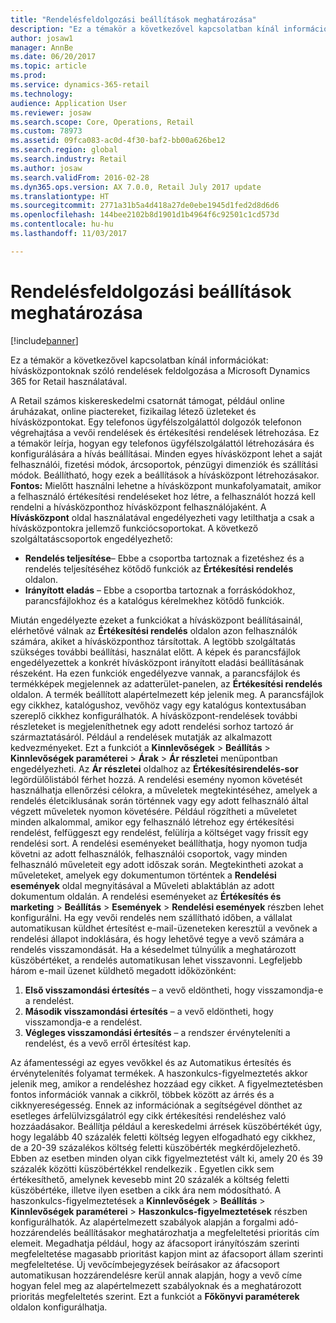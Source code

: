 ```yaml
---
title: "Rendelésfeldolgozási beállítások meghatározása"
description: "Ez a témakör a következővel kapcsolatban kínál információkat: hívásközpontoknak szóló rendelések feldolgozása a Microsoft Dynamics 365 for Retail használatával."
author: josaw1
manager: AnnBe
ms.date: 06/20/2017
ms.topic: article
ms.prod: 
ms.service: dynamics-365-retail
ms.technology: 
audience: Application User
ms.reviewer: josaw
ms.search.scope: Core, Operations, Retail
ms.custom: 78973
ms.assetid: 09fca083-ac0d-4f30-baf2-bb00a626be12
ms.search.region: global
ms.search.industry: Retail
ms.author: josaw
ms.search.validFrom: 2016-02-28
ms.dyn365.ops.version: AX 7.0.0, Retail July 2017 update
ms.translationtype: HT
ms.sourcegitcommit: 2771a31b5a4d418a27de0ebe1945d1fed2d8d6d6
ms.openlocfilehash: 144bee2102b8d1901d1b4964f6c92501c1cd573d
ms.contentlocale: hu-hu
ms.lasthandoff: 11/03/2017

---
```


# <a name="set-up-order-processing-options"></a>Rendelésfeldolgozási beállítások meghatározása

[!include[banner](includes/banner.md)]


Ez a témakör a következővel kapcsolatban kínál információkat: hívásközpontoknak szóló rendelések feldolgozása a Microsoft Dynamics 365 for Retail használatával. 

A Retail számos kiskereskedelmi csatornát támogat, például online áruházakat, online piactereket, fizikailag létező üzleteket és hívásközpontokat. Egy telefonos ügyfélszolgálattól dolgozók telefonon végrehajtása a vevői rendelések és értékesítési rendelések létrehozása. Ez a témakör leírja, hogyan egy telefonos ügyfélszolgálattól létrehozására és konfigurálására a hívás beállításai. Minden egyes hívásközpont lehet a saját felhasználói, fizetési módok, árcsoportok, pénzügyi dimenziók és szállítási módok. Beállítható, hogy ezek a beállítások a hívásközpont létrehozásakor. **Fontos:** Mielőtt használni lehetne a hívásközpont munkafolyamatait, amikor a felhasználó értékesítési rendeléseket hoz létre, a felhasználót hozzá kell rendelni a hívásközponthoz hívásközpont felhasználójaként. A **Hívásközpont** oldal használatával engedélyezheti vagy letilthatja a csak a hívásközpontokra jellemző funkciócsoportokat. A következő szolgáltatáscsoportok engedélyezhető:

-   **Rendelés teljesítése**– Ebbe a csoportba tartoznak a fizetéshez és a rendelés teljesítéséhez kötődő funkciók az **Értékesítési rendelés** oldalon.
-   **Irányított eladás** – Ebbe a csoportba tartoznak a forráskódokhoz, parancsfájlokhoz és a katalógus kérelmekhez kötődő funkciók.

Miután engedélyezte ezeket a funkciókat a hívásközpont beállításainál, elérhetővé válnak az **Értékesítési rendelés** oldalon azon felhasználók számára, akiket a hívásközponthoz társítottak. A legtöbb szolgáltatás szükséges további beállítási, használat előtt. A képek és parancsfájlok engedélyezettek a konkrét hívásközpont irányított eladási beállításának részeként. Ha ezen funkciók engedélyezve vannak, a parancsfájlok és termékképek megjelennek az adatterület-panelen, az **Értékesítési rendelés** oldalon. A termék beállított alapértelmezett kép jelenik meg. A parancsfájlok egy cikkhez, katalógushoz, vevőhöz vagy egy katalógus kontextusában szereplő cikkhez konfigurálhatók. A hívásközpont-rendelések további részleteket is megjeleníthetnek egy adott rendelési sorhoz tartozó ár származtatásáról. Például a rendelések mutatják az alkalmazott kedvezményeket. Ezt a funkciót a **Kinnlevőségek** &gt; **Beállítás** &gt; **Kinnlevőségek paraméterei** &gt; **Árak** &gt; **Ár részletei** menüpontban engedélyezheti. Az **Ár részletei** oldalhoz az **Értékesítésirendelés-sor** legördülőlistából férhet hozzá. A rendelési esemény nyomon követését használhatja ellenőrzési célokra, a műveletek megtekintéséhez, amelyek a rendelés életciklusának során történnek vagy egy adott felhasználó által végzett műveletek nyomon követésére. Például rögzítheti a műveletet minden alkalommal, amikor egy felhasználó létrehoz egy értékesítési rendelést, felfüggeszt egy rendelést, felülírja a költséget vagy frissít egy rendelési sort. A rendelési eseményeket beállíthatja, hogy nyomon tudja követni az adott felhasználók, felhasználói csoportok, vagy minden felhasználó műveleteit egy adott időszak során. Megtekintheti azokat a műveleteket, amelyek egy dokumentumon történtek a **Rendelési események** oldal megnyitásával a Műveleti ablaktáblán az adott dokumentum oldalán. A rendelési eseményeket az **Értékesítés és marketing** &gt; **Beállítás** &gt; **Események** &gt; **Rendelési események** részben lehet konfigurálni. Ha egy vevői rendelés nem szállítható időben, a vállalat automatikusan küldhet értesítést e-mail-üzeneteken keresztül a vevőnek a rendelési állapot indoklására, és hogy lehetővé tegye a vevő számára a rendelés visszamondását. Ha a késedelmet túlnyúlik a meghatározott küszöbértéket, a rendelés automatikusan lehet visszavonni. Legfeljebb három e-mail üzenet küldhető megadott időközönként:

1.  **Első visszamondási értesítés** – a vevő eldöntheti, hogy visszamondja-e a rendelést.
2.  **Második visszamondási értesítés** – a vevő eldöntheti, hogy visszamondja-e a rendelést.
3.  **Végleges visszamondási értesítés** – a rendszer érvényteleníti a rendelést, és a vevő erről értesítést kap.

Az áfamentességi az egyes vevőkkel és az Automatikus értesítés és érvénytelenítés folyamat termékek. A haszonkulcs-figyelmeztetés akkor jelenik meg, amikor a rendeléshez hozzáad egy cikket. A figyelmeztetésben fontos információk vannak a cikkről, többek között az árrés és a cikknyereségesség. Ennek az információnak a segítségével dönthet az esetleges árfelülvizsgálatról egy cikk értékesítési rendeléshez való hozzáadásakor. Beállítja például a kereskedelmi árrések küszöbértékét úgy, hogy legalább 40 százalék feletti költség legyen elfogadható egy cikkhez, de a 20-39 százalékos költség feletti küszöbérték megkérdőjelezhető. Ebben az esetben minden olyan cikk figyelmeztetést vált ki, amely 20 és 39 százalék közötti küszöbértékkel rendelkezik . Egyetlen cikk sem értékesíthető, amelynek kevesebb mint 20 százalék a költség feletti küszöbértéke, illetve ilyen esetben a cikk ára nem módosítható. A haszonkulcs-figyelmeztetések a **Kinnlevőségek** &gt; **Beállítás** &gt; **Kinnlevőségek paraméterei** &gt; **Haszonkulcs-figyelmeztetések** részben konfigurálhatók. Az alapértelmezett szabályok alapján a forgalmi adó-hozzárendelés beállításakor meghatározhatja a megfeleltetési prioritás cím elemeit. Megadhatja például, hogy az áfacsoport irányítószám szerinti megfeleltetése magasabb prioritást kapjon mint az áfacsoport állam szerinti megfeleltetése. Új vevőcímbejegyzések beírásakor az áfacsoport automatikusan hozzárendelésre kerül annak alapján, hogy a vevő címe hogyan felel meg az alapértelmezett szabályoknak és a meghatározott prioritás megfeleltetés szerint. Ezt a funkciót a **Főkönyvi paraméterek** oldalon konfigurálhatja.




